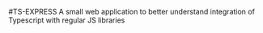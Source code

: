 #TS-EXPRESS
A small web application to better understand integration of Typescript with regular JS libraries
